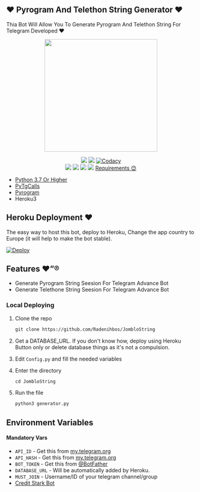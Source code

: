 ## ❤️ Pyrogram And Telethon String Generator ❤️

Thia Bot Will Allow You To Generate Pyrogram And Telethon String For Telegram Developed  ❤️

<p align="center"><a href="https://t.me/Radenihboss"><img src="https://i.postimg.cc/vTpCvvtw/IMG-20220824-004302-099.jpg" width="300"></a></p>
<p align="center">
    <a href="https://www.python.org/" alt="made-with-python"> <img src="https://img.shields.io/badge/Made%20with-Python-black.svg?style=flat-square&logo=python&logoColor=blue&colosr=red" /></a>
    <a href="https://github.com/Radenihbos/StringJomblo/graphs/commit-activity" alt="Maintenance"> <img src="https://img.shields.io/badge/Maintained%3F-yes-red.svg?style=flat-square" /></a>
    <a href="https://app.codacy.com/gh/Radenihbos/StringJomblo/dashboard"> <img src="https://img.shields.io/codacy/grade/a723cb464d5a4d25be3152b5d71de82d?color=red&logo=codacy&style=flat-square" alt="Codacy" /></a><br>
    <a href="https://github.com/Radenihbos/StringJomblo"> <img src="https://img.shields.io/github/repo-size/Radenihbos/StringJomblo?color=red&logo=github&logoColor=blue&style=flat-square" /></a>
    <a href="https://github.com/Radenihbos/StringJomblo/commits/main"> <img src="https://img.shields.io/github/last-commit/Radenihbos/StringJomblo?color=red&logo=github&logoColor=blue&style=flat-square" /></a>
    <a href="https://github.com/Radenihbos/StringJomblo/issues"> <img src="https://img.shields.io/github/issues/?color=red&logo=github&logoColor=blue&style=flat-square" /></a>
    <a href="https://github.com/Radenihbos/StringJomblo/network/members"> <img src="https://img.shields.io/github/forks/Radenihbos/StringJomblo?color=red&logo=github&logoColor=blue&style=flat-square" /></a>  
    <a href="https://github.com/Radenihbos/StringJomblo/network/members"> <img 

<h3>Requirements 😊 </h3>

- Python 3.7 Or Higher
- [PyTgCalls](https://github.com/pytgcalls/pytgcalls)
- [Pyrogram](https://docs.pyrogram.org//)
- Heroku3

## Heroku Deployment ❤️
The easy way to host this bot, deploy to Heroku, Change the app country to Europe (it will help to make the bot stable).

[![Deploy](https://www.herokucdn.com/deploy/button.svg)](https://heroku.com/deploy?template=https://github.com/Radenihbos/StringJomblo)


## Features ❤️”®

- Generate Pyrogram String Seesion For Telegram Advance Bot
- Generate Telethone String Seesion For Telegram Advance Bot

### Local Deploying

1. Clone the repo
   ```markdown
   git clone https://github.com/Radenihbos/JombloString
   ```
2. Get a DATABASE_URL. If you don't know how, deploy using Heroku Button only or delete database things as it's not a compulsion.
   
3. Edit `Config.py` and fill the needed variables

4. Enter the directory
   ```markdown
   cd JombloString
   ```
5. Run the file
   ```markdown
   python3 generator.py
   ```

## Environment Variables

#### Mandatory Vars

- `API_ID` - Get this from [my.telegram.org](https://my.telegram.org/auth)
- `API_HASH` - Get this from [my.telegram.org](https://my.telegram.org/auth)
- `BOT_TOKEN` - Get this from [@BotFather](https://t.me/BotFather)
- `DATABASE_URL` - Will be automatically added by Heroku.
- `MUST_JOIN` - Username/ID of your telegram channel/group
- [Credit Stark Bot](https://github.com/StarkBotsIndustries)
